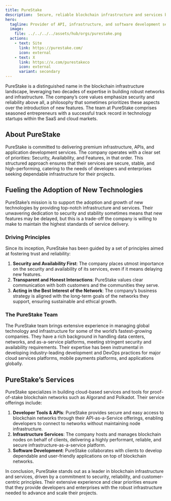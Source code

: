 ```yaml
---
title: PureStake
description:  Secure, reliable blockchain infrastructure and services by PureStake, specializing in Polkadot and Algorand networks. Trusted by developers worldwide.
hero:
  tagline: Provider of API, infrastructure, and software development services..
  image: 
    file: ../../../../assets/hub/orgs/purestake.png
  actions:
    - text: Site
      link: https://purestake.com/
      icon: external
    - text: X
      link: https://x.com/purestakeco
      icon: external
      variant: secondary
---
```


PureStake is a distinguished name in the blockchain infrastructure landscape, leveraging two decades of expertise in building robust networks and infrastructure. The company’s core values emphasize security and reliability above all, a philosophy that sometimes prioritizes these aspects over the introduction of new features. The team at PureStake comprises seasoned entrepreneurs with a successful track record in technology startups within the SaaS and cloud markets.

## About PureStake
PureStake is committed to delivering premium infrastructure, APIs, and application development services. The company operates with a clear set of priorities: Security, Availability, and Features, in that order. This structured approach ensures that their services are secure, stable, and high-performing, catering to the needs of developers and enterprises seeking dependable infrastructure for their projects.

## Fueling the Adoption of New Technologies
PureStake’s mission is to support the adoption and growth of new technologies by providing top-notch infrastructure and services. Their unwavering dedication to security and stability sometimes means that new features may be delayed, but this is a trade-off the company is willing to make to maintain the highest standards of service delivery.

### Driving Principles
Since its inception, PureStake has been guided by a set of principles aimed at fostering trust and reliability:

1. **Security and Availability First**: The company places utmost importance on the security and availability of its services, even if it means delaying new features.
2. **Transparent and Honest Interactions**: PureStake values clear communication with both customers and the communities they serve.
3. **Acting in the Best Interest of the Network**: The company’s business strategy is aligned with the long-term goals of the networks they support, ensuring sustainable and ethical growth.

### The PureStake Team
The PureStake team brings extensive experience in managing global technology and infrastructure for some of the world’s fastest-growing companies. They have a rich background in handling data centers, networks, and as-a-service platforms, meeting stringent security and availability requirements. Their expertise has been instrumental in developing industry-leading development and DevOps practices for major cloud services platforms, mobile payments platforms, and applications globally.

## PureStake’s Services
PureStake specializes in building cloud-based services and tools for proof-of-stake blockchain networks such as Algorand and Polkadot. Their service offerings include:
1. **Developer Tools &amp; APIs**: PureStake provides secure and easy access to blockchain networks through their API-as-a-Service offerings, enabling developers to connect to networks without maintaining node infrastructure.
2. **Infrastructure Services**: The company hosts and manages blockchain nodes on behalf of clients, delivering a highly performant, reliable, and secure infrastructure-as-a-service platform.
3. **Software Development**: PureStake collaborates with clients to develop dependable and user-friendly applications on top of blockchain networks.

In conclusion, PureStake stands out as a leader in blockchain infrastructure and services, driven by a commitment to security, reliability, and customer-centric principles. Their extensive experience and clear priorities ensure that they provide developers and enterprises with the robust infrastructure needed to advance and scale their projects.
